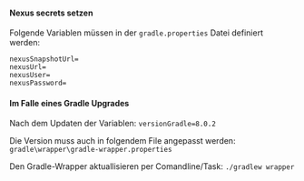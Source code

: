 #### Nexus secrets setzen
Folgende Variablen müssen in der `gradle.properties` Datei definiert werden:

```
nexusSnapshotUrl=
nexusUrl=
nexusUser=
nexusPassword=
```

#### Im Falle eines Gradle Upgrades ####

Nach dem Updaten der Variablen:
`versionGradle=8.0.2`

Die Version muss auch in folgendem File angepasst werden:
`gradle\wrapper\gradle-wrapper.properties`

Den Gradle-Wrapper aktuallisieren per Comandline/Task:
`./gradlew wrapper`